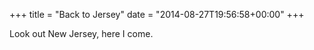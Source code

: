 +++
title = "Back to Jersey"
date = "2014-08-27T19:56:58+00:00"
+++

Look out New Jersey, here I come.
			